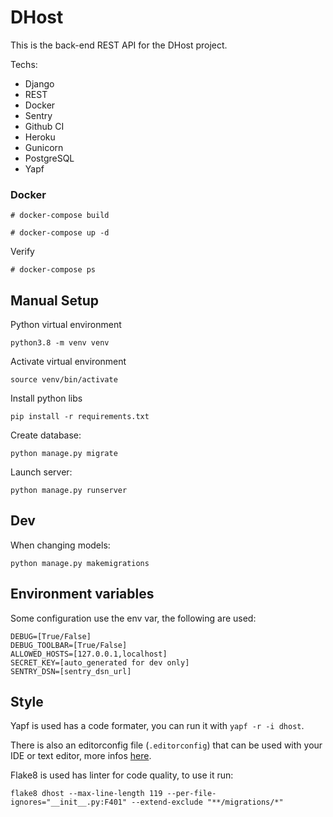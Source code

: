 # DHost

This is the back-end REST API for the DHost project.

Techs:
- Django
- REST
- Docker
- Sentry
- Github CI
- Heroku
- Gunicorn
- PostgreSQL
- Yapf

### Docker

```
# docker-compose build
```

```
# docker-compose up -d
```

Verify
```
# docker-compose ps
```

## Manual Setup

Python virtual environment
```
python3.8 -m venv venv
```

Activate virtual environment
```
source venv/bin/activate
```

Install python libs
```
pip install -r requirements.txt
```

Create database:
```
python manage.py migrate
```

Launch server:
```
python manage.py runserver
```

## Dev

When changing models:
```
python manage.py makemigrations
```

## Environment variables

Some configuration use the env var, the following are used:
```
DEBUG=[True/False]
DEBUG_TOOLBAR=[True/False]
ALLOWED_HOSTS=[127.0.0.1,localhost]
SECRET_KEY=[auto_generated for dev only]
SENTRY_DSN=[sentry_dsn_url]
```

## Style

Yapf is used has a code formater, you can run it with `yapf -r -i dhost`.

There is also an editorconfig file (`.editorconfig`) that can be used with your IDE or text editor, more infos [here](https://editorconfig.org/).

Flake8 is used has linter for code quality, to use it run:
```
flake8 dhost --max-line-length 119 --per-file-ignores="__init__.py:F401" --extend-exclude "**/migrations/*"
```
